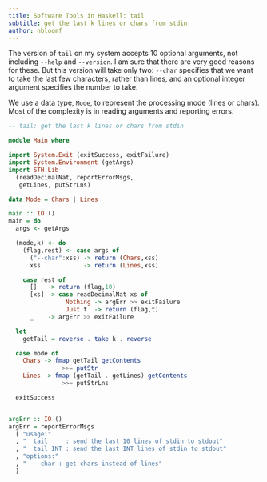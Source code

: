 ```yaml
---
title: Software Tools in Haskell: tail
subtitle: get the last k lines or chars from stdin
author: nbloomf
---
```


The version of ``tail`` on my system accepts 10 optional arguments, not including ``--help`` and ``--version``. I am sure that there are very good reasons for these. But this version will take only two: ``--char`` specifies that we want to take the last few characters, rather than lines, and an optional integer argument specifies the number to take.

We use a data type, ``Mode``, to represent the processing mode (lines or chars). Most of the complexity is in reading arguments and reporting errors.


```haskell
-- tail: get the last k lines or chars from stdin

module Main where

import System.Exit (exitSuccess, exitFailure)
import System.Environment (getArgs)
import STH.Lib
  (readDecimalNat, reportErrorMsgs,
   getLines, putStrLns)

data Mode = Chars | Lines

main :: IO ()
main = do
  args <- getArgs

  (mode,k) <- do
    (flag,rest) <- case args of
      ("--char":xss) -> return (Chars,xss)
      xss            -> return (Lines,xss)

    case rest of
      []   -> return (flag,10)
      [xs] -> case readDecimalNat xs of
                Nothing -> argErr >> exitFailure
                Just t  -> return (flag,t)
      _    -> argErr >> exitFailure

  let
    getTail = reverse . take k . reverse

  case mode of
    Chars -> fmap getTail getContents
               >>= putStr
    Lines -> fmap (getTail . getLines) getContents
               >>= putStrLns

  exitSuccess


argErr :: IO ()
argErr = reportErrorMsgs
  [ "usage:"
  , "  tail     : send the last 10 lines of stdin to stdout"
  , "  tail INT : send the last INT lines of stdin to stdout"
  , "options:"
  , "  --char : get chars instead of lines"
  ]
```
